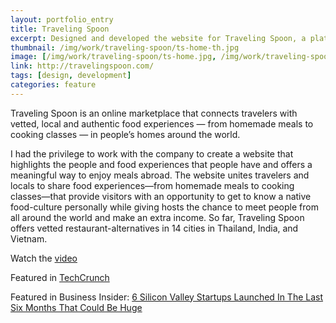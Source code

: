 ```yaml
---
layout: portfolio_entry
title: Traveling Spoon
excerpt: Designed and developed the website for Traveling Spoon, a platform to discover authentic, vetted home food experiences in India, Thailand, and Vietnam.
thumbnail: /img/work/traveling-spoon/ts-home-th.jpg
image: [/img/work/traveling-spoon/ts-home.jpg, /img/work/traveling-spoon/ts-featured-hosts.png, /img/work/traveling-spoon/ts-host.png]
link: http://travelingspoon.com/
tags: [design, development]
categories: feature
---
```


Traveling Spoon is an online marketplace that connects travelers with vetted, local and authentic food experiences — from homemade meals to cooking classes — in people’s homes around the world.

I had the privilege to work with the company to create a website that highlights the people and food experiences that people have and offers a meaningful way to enjoy meals abroad. The website unites travelers and locals to share food experiences—from homemade meals to cooking classes—that provide visitors with an opportunity to get to know a native food-culture personally while giving hosts the chance to meet people from all around the world and make an extra income. So far, Traveling Spoon offers vetted restaurant-alternatives in 14 cities in Thailand, India, and Vietnam.

Watch the [video](https://vimeo.com/69928394)

Featured in [TechCrunch](http://techcrunch.com/2013/11/02/women-2-0-las-vegas/)

Featured in Business Insider:
[6 Silicon Valley Startups Launched In The Last Six Months That Could Be Huge](http://www.businessinsider.com/new-silicon-valley-startups-2013-10?op=1)